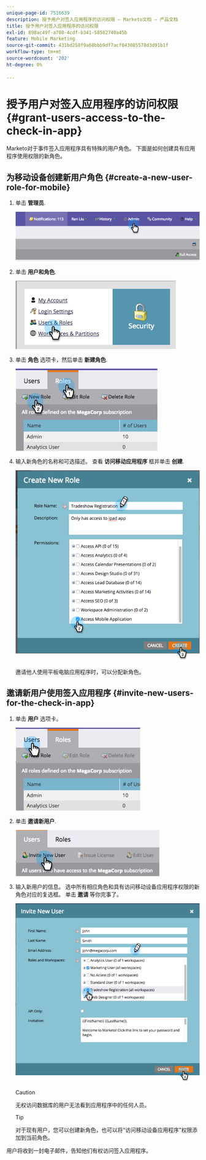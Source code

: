 ```yaml
---
unique-page-id: 7516639
description: 授予用户对签入应用程序的访问权限 — Marketo文档 — 产品文档
title: 授予用户对签入应用程序的访问权限
exl-id: 898ac49f-a708-4cdf-b341-58582740a45b
feature: Mobile Marketing
source-git-commit: 431bd258f9a68bbb9df7acf043085578d3d91b1f
workflow-type: tm+mt
source-wordcount: '202'
ht-degree: 0%

---
```


# 授予用户对签入应用程序的访问权限 {#grant-users-access-to-the-check-in-app}

Marketo对于事件签入应用程序具有特殊的用户角色。 下面是如何创建具有应用程序使用权限的新角色。

## 为移动设备创建新用户角色 {#create-a-new-user-role-for-mobile}

1. 单击 **管理员**.

   ![](assets/image2015-6-2-10-3a39-3a31.png)

1. 单击 **用户和角色**.

   ![](assets/image2015-6-2-10-3a56-3a0.png)

1. 单击 **角色** 选项卡，然后单击 **新建角色**.

   ![](assets/image2015-6-2-11-3a3-3a23.png)

1. 输入新角色的名称和可选描述。 查看 **访问移动应用程序** 框并单击 **创建**.

   ![](assets/image2015-6-2-11-3a4-3a58.png)

   邀请他人使用平板电脑应用程序时，可以分配新角色。

## 邀请新用户使用签入应用程序 {#invite-new-users-for-the-check-in-app}

1. 单击 **用户** 选项卡。

   ![](assets/image2015-6-2-11-3a10-3a42.png)

1. 单击 **邀请新用户**.

   ![](assets/image2015-6-2-11-3a11-3a32.png)

1. 输入新用户的信息。 选中所有相应角色和具有访问移动设备应用程序权限的新角色对应的复选框。 单击 **邀请** 等你完事了。

   ![](assets/image2015-6-2-11-3a16-3a26.png)

   >[!CAUTION]
   >
   >无权访问数据库的用户无法看到应用程序中的任何人员。

   >[!TIP]
   >
   >对于现有用户，您可以创建新角色，也可以将“访问移动设备应用程序”权限添加到当前角色。

用户将收到一封电子邮件，告知他们有权访问签入应用程序。
